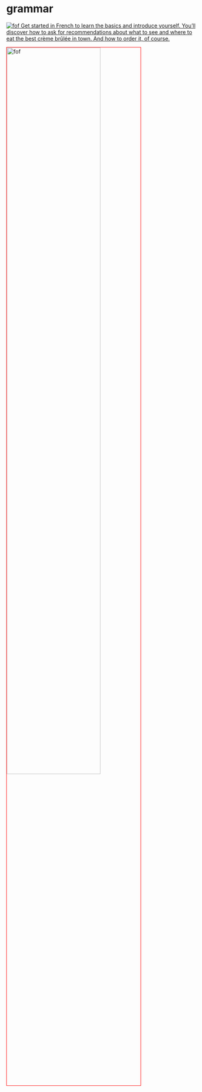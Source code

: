 <h1> grammar </h1>
<a href="https://cdn01.alison-static.net/courses/834/alison_courseware_intro_834.jpg">
<p>
<img src="https://cdn01.alison-static.net/courses/834/alison_courseware_intro_834.jpg" alt="fof" >                                          Get started in French to learn the basics and introduce yourself. You’ll discover how to ask for recommendations about what to see and where to eat the best crème brûlée in town. And how to order it, of course.        </a>      
</p>

<img style="width:70%; vertical-align:top; border:1px solid red;"
src="https://www.cliffsnotes.com/~/media/f6e3135849e14a5cad00f76975e08b93.ashx?la=en" alt="fof">

  

